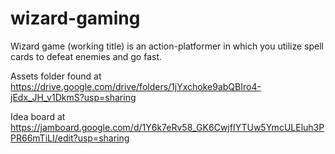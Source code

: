 # wizard-gaming

Wizard game (working title) is an action-platformer in which you utilize spell cards to defeat enemies and go fast. 

Assets folder found at https://drive.google.com/drive/folders/1jYxchoke9abQBIro4-jEdx_JH_v1DkmS?usp=sharing

Idea board at https://jamboard.google.com/d/1Y6k7eRv58_GK6CwjfIYTUw5YmcULEluh3PPR66mTiLI/edit?usp=sharing

